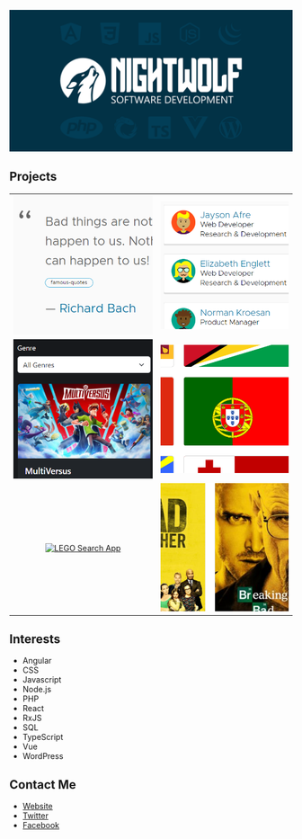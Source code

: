 ![Header](./github-header.png)

## Projects

| | |
| :---: | :---: |
| [![Quotes App](https://github.com/nightwolfdev/quotes/blob/main/src/assets/img/quotes-app.png)](https://github.com/nightwolfdev/quotes) | [![Users App](https://github.com/nightwolfdev/users/blob/main/src/assets/img/users-app.png)](https://github.com/nightwolfdev/users) |
| [![Free Games App](https://github.com/nightwolfdev/freegames/blob/main/src/assets/img/free-games-app.png)](https://github.com/nightwolfdev/freegames) | [![Countries App](https://github.com/nightwolfdev/countries/blob/main/src/assets/img/countries-app.png)](https://github.com/nightwolfdev/countries) |
| [![LEGO Search App](https://github.com/nightwolfdev/lego/blob/master/src/assets/img/lego-search-app.png)](https://github.com/nightwolfdev/lego) | [![TV Search App](https://github.com/nightwolfdev/tv/blob/master/src/assets/tv-search-app.png)](https://github.com/nightwolfdev/tv) |

## Interests
* Angular
* CSS
* Javascript
* Node.js
* PHP
* React
* RxJS
* SQL
* TypeScript
* Vue
* WordPress

## Contact Me

* [Website](https://nightwolf.dev)
* [Twitter](https://twitter.com/nightwolfdev)
* [Facebook](https://www.facebook.com/NightWolfDevelopment/)

